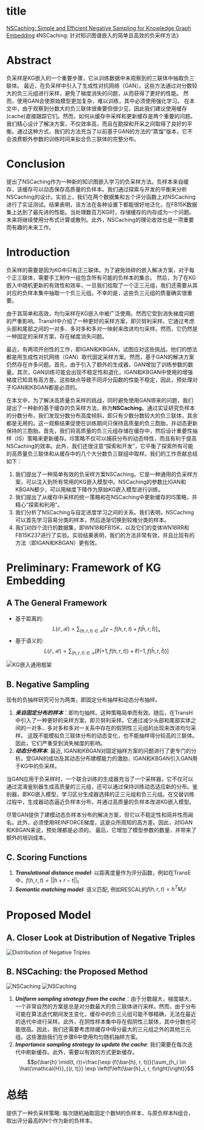 # title

[NSCaching: Simple and Efficient Negative Sampling for Knowledge Graph Embedding](https://arxiv.org/abs/1812.06410)
《NSCaching: 针对知识图谱嵌入的简单且高效的负采样方法》

# Abstract

负采样是KG嵌入的一个重要步骤，它从训练数据中未观察到的三联体中抽取负三联体。
最近，在负采样中引入了生成性对抗网络（GAN）。这些方法通过对分数较大的负三元组进行采样，避免了梯度消失的问题，从而获得了更好的性能。
然而，使用GAN会使原始模型更加复杂，难以训练，其中必须使用强化学习。
在本文中，由于观察到分数大的负三联体很重要但很少见，因此我们建议使用缓存(cache)直接跟踪它们。然而，如何从缓存中采样和更新缓存是两个重要的问题。我们精心设计了解决方案，不仅效率高，而且在勘探和开采之间取得了良好的平衡。通过这种方式，我们的方法充当了以前基于GAN的方法的“蒸馏”版本，它不会浪费额外参数的训练时间来拟合负三联体的完整分布。

# Conclusion

提出了NSCaching作为一种新的知识图嵌入学习的负采样方法。负样本来自缓存，该缓存可以动态保存高质量的负样本。我们通过探索与开发的平衡来分析NSCaching的设计。实验上，我们在两个数据集和五个评分函数上对NSCaching进行了实证测试。结果表明，该方法在各种设置下都能很好地泛化，在FB15K数据集上达到了最先进的性能。当处理数百万KG时，存储缓存的内存成为一个问题。未来将继续使用分布式计算或散列。此外，NSCaching的理论收敛也是一项重要而有趣的未来工作。

# Introduction

负采样的需要是因为KG中只有正三联体。为了避免琐碎的嵌入解决方案，对于每个正三联体，需要手工制作一组包含所有可能的负样本的集合。
然后，为了在KG嵌入中随机更新的有效性和效率，一旦我们拾取了一个正三元组，我们还需要从其对应的负样本集中抽取一个负三元组。不幸的是，这些负三元组的质量确实很重要。

由于其简单和高效，均匀采样在KG嵌入中被广泛使用。然而它受到消失梯度问题的严重影响。TransH中介绍了一种更好的采样方案，即贝努利采样。它通过考虑头部和尾部之间的一对多、多对多和多对一映射来改进均匀采样。然而，它仍然是一种固定的采样方案，存在梯度消失问题。

最近，有两项开创性的工作，即IGAN和KBGAN，试图应对这些挑战。他们的想法都是用生成性对抗网络（GAN）取代固定采样方案。然而，基于GAN的解决方案仍然存在许多问题。首先，由于引入了额外的生成器，GAN增加了训练参数的数量。其次，GAN训练可能会出现不稳定性和退化，IGAN和KBGAN中使用的增强梯度已知具有高方差。这些缺点导致不同评分函数的性能不稳定，因此，预处理对于IGAN和KBGAN都是必须的。

在本文中，为了解决高质量负采样的挑战，同时避免使用GAN带来的问题，我们提出了一种新的基于缓存的负采样方法，称为**NSCaching**。通过实证研究负样本的分数分布，我们发现分数分布高度倾斜，即只有少数分数较大的负三联体，其余都是无用的。这一观察结果促使在训练期间只保持高质量的负三胞胎，并动态更新保持的三胞胎。首先，我们将高质量的负三元组存储在缓存中，然后设计重要性抽样（IS）策略来更新缓存。IS策略不仅可以捕获分布的动态特性，而且有利于提高NSCaching的效率。此外，我们还很注意“探索和开发”，它平衡了探索所有可能的高质量负三联体和从缓存中的几个大分数负三联组中取样。我们的工作贡献总结如下：
1. 我们提出了一种简单有效的负采样方案NSCaching。它是一种通用的负采样方案，可以注入到所有常用的KG嵌入模型中。NSCaching的参数比IGAN和KBGAN都少，可以用梯度下降作为原始KG嵌入模型进行训练。
2. 我们提出了从缓存中采样的统一策略和在NSCaching中更新缓存的IS策略，并精心“探索和利用”。
3. 我们分析了NSCaching与自定进度学习之间的关系。我们表明，NSCaching可以首先学习容易分类的样本，然后逐渐切换到较难分类的样本。
4. 我们对四个流行的数据集，即WN18和FB15K，以及它们的变体WN18RR和FB15K237进行了实验。实验结果表明，我们的方法非常有效，并且比现有的方法（即IGAN和KBGAN）更有效。

# Preliminary: Framework of KG Embedding

## A The General Framework
- 基于距离的: 
$$
L(\mathcal{E}, \mathcal{R})=\sum_{(h, r, t) \in \mathcal{S}}[\gamma-f(h, r, t)+f(\bar{h}, r, \bar{t})]_{+}
$$
- 基于语义的: 
$$
L(\mathcal{E}, \mathcal{R})=\sum_{(h, r, t) \in \mathcal{S}}[\ell(+1, f(h, r, t))+\ell(-1, f(\bar{h}, r, \bar{t}))]
$$

![KG嵌入通用框架](../../image/NSCaching%2001.png)

## B. Negative Sampling
现有的负抽样研究可分为两类，即固定分布抽样和动态分布抽样。

1. ***来自固定分布的样本***：即均匀抽样。这种策略简单而有效。随后，在TransH中引入了一种更好的采样方案，即贝努利采样。它通过减少头部和尾部实体之间的一对多、多对多和多对一关系中存在的假阴性三元组的出现来改进均匀采样。
这既不能模拟负三联体分布的动态变化，也不能抽样得分较高的三联体。因此，它们严重受到消失梯度的影响。
2. ***动态分布样本***: 最近, IGAN和KBGAN对固定抽样方案的问题进行了更专门的分析。受GAN的成功及其动态分布建模能力的激励，IGAN和KBGAN引入GAN用于KG中的负采样。

当GAN应用于负采样时，一个联合训练的生成器充当了一个采样器，它不仅可以通过混淆鉴别器生成高质量的三元组，还可以通过保持训练动态适应新的分布。鉴别器，即KG嵌入模型，学习区分生成器选择的正三元组和负三元组。在交替训练过程中，生成器动态逼近负样本分布，并通过高质量的负样本改进KG嵌入模型。

尽管GAN提供了建模动态负样本分布的解决方案，但它以不稳定性和简并性而闻名。此外，必须使用REINFORCE梯度，这是众所周知的高方差。因此，对IGAN和KBGAN来说，预处理都是必须的。
最后，它增加了模型参数的数量，并带来了额外的培训成本。

## C. Scoring Functions
1. ***Translational distance model***: 以距离度量作为评分函数，例如在TransE中，$f(h, r, t) = ||h+r-t||_1$
2. ***Semantic matching model***: 语义匹配, 例如RESCAL的$f(h,r,t)=h^TM_rt$

# Proposed Model

## A. Closer Look at Distribution of Negative Triples

![Distribution of Negative Triples](../../image/NSCaching%2002.png)

## B. NSCaching: the Proposed Method
![NSCaching](../../image/NSCaching%2003.png)
![NSCaching](../../image/NSCaching%2004.png)

1. ***Uniform sampling strategy from the cache***：由于分数越大，梯度越大，一个非常自然的方案是总是对分数最大的负三联体进行采样。然而，由于分布可能在算法迭代期间发生变化，缓存中的负三元组可能不够精确，无法在最近的迭代中进行采样。此外，在阴性样本集中存在假阴性三联体，其中分数也可能很高。因此，我们还需要考虑除缓存中得分最大的三元组之外的其他三元组。这些激励我们在步骤6中使用均匀随机抽样方案。
2. ***Importance sampling strategy to update the cache***: 我们需要在每次迭代中刷新缓存。此外，需要以有效的方式更新缓存。$$p(\bar{h} \mid(t, r))=\frac{\exp (f(\bar{h}, r, t))}{\sum_{h_i \in \hat{\mathcal{H}}_{(r, t)}} \exp \left(f\left(\bar{h}_i, r, t\right)\right)}$$

# 总结
提供了一种负采样策略: 每次随机抽取固定个数M的负样本，与原负样本N组合，取出评分最高的N个作为新的负样本。